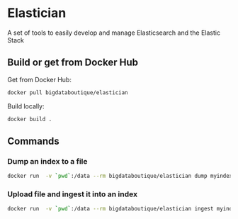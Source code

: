 # Elastician

A set of tools to easily develop and manage Elasticsearch and the Elastic Stack

## Build or get from Docker Hub

Get from Docker Hub:

```bash
docker pull bigdataboutique/elastician
```

Build locally:

```bash
docker build .
```

## Commands

### Dump an index to a file

```bash
docker run  -v `pwd`:/data --rm bigdataboutique/elastician dump myindex --hosts http://10.63.246.27:9200
``` 

### Upload file and ingest it into an index 

```bash
docker run  -v `pwd`:/data --rm bigdataboutique/elastician ingest myindex_dump.jsonl.gz myindex --hosts http://10.63.246.27:9200
```